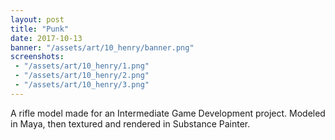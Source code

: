 ```yaml
---
layout: post
title: "Punk"
date: 2017-10-13
banner: "/assets/art/10_henry/banner.png"
screenshots:
 - "/assets/art/10_henry/1.png"
 - "/assets/art/10_henry/2.png"
 - "/assets/art/10_henry/3.png"
---
```


A rifle model made for an Intermediate Game Development project. Modeled in Maya, then textured and rendered in Substance Painter.
